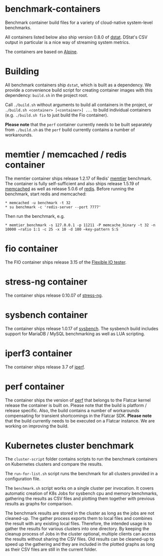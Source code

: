 # benchmark-containers
Benchmark container build files for a variety of cloud-native system-level
benchmarks.

All containers listed below also ship version 0.8.0 of
[dstat](https://github.com/dagwieers/dstat). DStat's CSV output in particular
is a nice way of streaming system metrics.

The containers are based on [Alpine](https://alpinelinux.org/).

Building
========
All benchmark containers ship `dstat`, which is built as a dependency.
We provide a convenience build script for creating container images with this
dependency: `build.sh` in the project root.

Call `./build.sh` without arguments to build all containers in the project, or
`./build.sh <container> [<container>] ...` to build individual containers
(e.g. `./build.sh fio` to just build the Fio container).

**Please note** that the `perf` container currently needs to be built
separately from `./build.sh` as the `perf` build currently contains a number
of workarounds.

memtier / memcached / redis container
=====================================
The memtier container ships release 1.2.17 of Redis'
[memtier](https://github.com/RedisLabs/memtier_benchmark/) benchmark. The
container is fully self-sufficient and also ships release 1.5.19 of
[memcached](https://github.com/memcached/memcached/) as well as release 5.0.6
of [redis](https://github.com/antirez/redis/).
Before running the benchmark, start redis and memcached:

	* memcached -u benchmark -t 32
	* su benchmark -c 'redis-server --port 7777'

Then run the benchmark, e.g.

    * memtier_benchmark -s 127.0.0.1 -p 11211 -P memcache_binary -t 32 -n 10000 –ratio 1:1 -c 25 -x 10 -d 100 –key-pattern S:S

fio container
=============
The FIO container ships release 3.15 of the
[Flexible IO tester](https://github.com/axboe/fio).

stress-ng container
===================
The container ships release 0.10.07 of
[stress-ng](https://github.com/ColinIanKing/stress-ng).

sysbench container
==================
The container ships release 1.0.17 of
[sysbench](https://github.com/akopytov/sysbench). The sysbench build includes
support for MariaDB / MySQL benchmarking as well as LUA scripting.

iperf3 container
================
The container ships release 3.7 of [iperf](https://github.com/esnet/iperf/).

perf container
==============
The container ships the version of
[perf](https://perf.wiki.kernel.org/index.php/Main_Page) that belongs to the
Flatcar kernel release the container is built on. Please note that the build is
platform / release specific. Also, the build contains a number of workarounds
compensating for transient shortcomings in the Flatcar SDK.
**Please note** that the build currently needs to be executed on a Flatcar
instance.  We are working on improving the build.

# Kubernetes cluster benchmark
The `cluster-script` folder contains scripts to run the benchmark containers
on Kubernetes clusters and compare the results.

The `run-for-list.sh` script runs the benchmark for all clusters provided in
a configuration file.

The `benchmark.sh` script works on a single cluster per invocation.
It covers automatic creation of K8s Jobs for sysbench cpu and memory benchmarks,
gathering the results as CSV files and plotting them together with previous
results as graphs for comparison.

The benchmark results are stored in the cluster as long as the jobs
are not cleaned-up. The gather process exports them to local files
and combines the result with any existing local files.
Therefore, the intended usage is to gather the results for various clusters
into one directory.
By keeping the cleanup process of Jobs in the cluster optional, multiple
clients can access the results without sharing the CSV files.
Old results can be cleaned-up to speed up the gathering and they are included
in the plotted graphs as long as their CSV files are still in the current folder.


